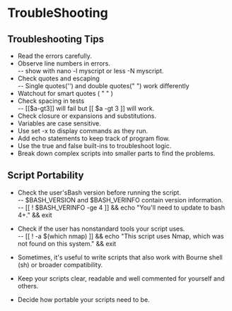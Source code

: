 # TroubleShooting

## Troubleshooting Tips  

* Read the errors carefully.  
* Observe line numbers in errors.  
    -- show with nano -l myscript or less -N myscript.  
* Check quotes and escaping  
    -- Single quotes('') and double quotes(" ") work differently
* Watchout for smart quotes ( " " )  
* Check spacing in tests  
    -- [[$a-gt3]] will fail but [[ $a -gt 3  ]] will work.  
* Check closure or expansions and substitutions.  
* Variables are case sensitive.  
* Use set -x to display commands as they run.  
* Add echo statements to keep track of program flow.  
* Use the true and false built-ins to troubleshoot logic.  
* Break down complex scripts into smaller parts to find the problems.  

## Script Portability  

* Check the user'sBash version before running the script.  
    -- $BASH_VERSION and $BASH_VERINFO contain version information.  
    -- [[ ! $BASH_VERINFO -ge 4 ]] && echo "You'll need to update to bash 4+." && exit

* Check if the user has nonstandard tools your script uses.  
    -- [[ ! -a $(which nmap) ]] && echo "This script uses Nmap, which was not found on this system." && exit
* Sometimes, it's useful to write scripts that also work with Bourne shell (sh) or broader compatibility.  
* Keep your scripts clear, readable and well commented for yourself and others.  
* Decide how portable your scripts need to be.  
